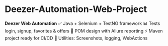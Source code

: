 # Deezer-Automation-Web-Project
**Deezer Web Automation**   ✅ Java + Selenium + TestNG framework   📊 Tests login, signup, favorites &amp; offers   🚀 POM design with Allure reporting   ⚡ Maven project ready for CI/CD   🔧 Utilities: Screenshots, logging, WebActions
